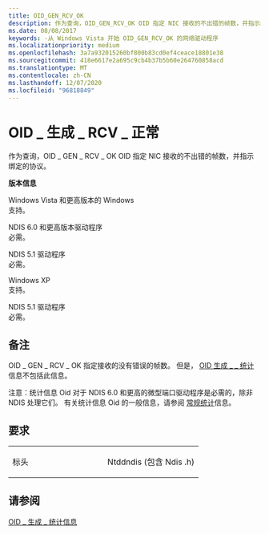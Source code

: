 ```yaml
---
title: OID_GEN_RCV_OK
description: 作为查询，OID_GEN_RCV_OK OID 指定 NIC 接收的不出错的帧数，并指示绑定的协议。
ms.date: 08/08/2017
keywords: -从 Windows Vista 开始 OID_GEN_RCV_OK 的网络驱动程序
ms.localizationpriority: medium
ms.openlocfilehash: 3a7a932015260bf800b83cd0ef4ceace18801e38
ms.sourcegitcommit: 418e6617e2a695c9cb4b37b5b60e264760858acd
ms.translationtype: MT
ms.contentlocale: zh-CN
ms.lasthandoff: 12/07/2020
ms.locfileid: "96818849"
---
```

# <a name="oid_gen_rcv_ok"></a>OID \_ 生成 \_ RCV \_ 正常


作为查询，OID \_ GEN \_ RCV \_ OK OID 指定 NIC 接收的不出错的帧数，并指示绑定的协议。

**版本信息**

<a href="" id="windows-vista-and-later-versions-of-windows"></a>Windows Vista 和更高版本的 Windows  
支持。

<a href="" id="ndis-6-0-and-later-drivers"></a>NDIS 6.0 和更高版本驱动程序  
必需。

<a href="" id="ndis-5-1-drivers"></a>NDIS 5.1 驱动程序  
必需。

<a href="" id="windows-xp"></a>Windows XP  
支持。

<a href="" id="ndis-5-1-drivers"></a>NDIS 5.1 驱动程序  
必需。

<a name="remarks"></a>备注
-------

OID \_ GEN \_ RCV \_ OK 指定接收的没有错误的帧数。 但是， [OID 生成 \_ \_ 统计](oid-gen-statistics.md) 信息不包括此信息。

注意：统计信息 Oid 对于 NDIS 6.0 和更高的微型端口驱动程序是必需的，除非 NDIS 处理它们。 有关统计信息 Oid 的一般信息，请参阅 [常规统计](./ndis-general-statistics-oids.md)信息。

<a name="requirements"></a>要求
------------

<table>
<colgroup>
<col width="50%" />
<col width="50%" />
</colgroup>
<tbody>
<tr class="odd">
<td><p>标头</p></td>
<td>Ntddndis (包含 Ndis .h) </td>
</tr>
</tbody>
</table>

## <a name="see-also"></a>请参阅


[OID \_ 生成 \_ 统计信息](oid-gen-statistics.md)

 

